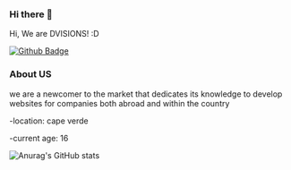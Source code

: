 ### Hi there 👋

Hi, We are DVISIONS! :D

[![Github Badge](https://img.shields.io/badge/-Github-000?style=flat-square&logo=Github&logoColor=white&link=https://github.com/DVISIONSE)](https://github.com/DsK-David)
### About US
we are a newcomer to the market that dedicates its knowledge to develop websites for companies both abroad and within the country

-location: cape verde

-current age: 16

![Anurag's GitHub stats](https://github-readme-stats.vercel.app/api?username=DVISIONSE&show_icons=true&theme=radical)
